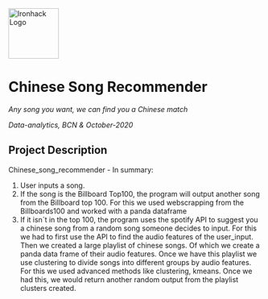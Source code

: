 <img src="https://bit.ly/2VnXWr2" alt="Ironhack Logo" width="100"/>

# Chinese Song Recommender
*Any song you want, we can find you a Chinese match*

*Data-analytics, BCN & October-2020*

## Project Description
Chinese_song_recommender - 
In summary: 
1. User inputs a song. 
2. If the song is the Billboard Top100, the program will output another song from the Billboard top 100. For this we used webscrapping from the Billboards100 and worked with a panda dataframe
3. If it isn´t in the top 100, the program uses the spotify API to suggest you a chinese song from a random song someone decides to input. For this we had to first use the API to find the audio features of the user_input. Then we created a large playlist of chinese songs. Of which we create a panda data frame of their audio features.  Once we have this playlist we use clustering to divide songs into different groups by audio features.  For this we used advanced methods like clustering, kmeans. Once we had this, we would return another random output from the playlist clusters created. 
